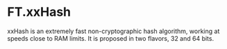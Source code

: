 # FT.xxHash
xxHash is an extremely fast non-cryptographic hash algorithm, working at speeds close to RAM limits. It is proposed in two flavors, 32 and 64 bits.
